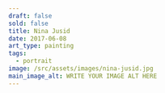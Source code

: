 ```yaml
---
draft: false
sold: false
title: Nina Jusid
date: 2017-06-08
art_type: painting
tags:
  - portrait
image: /src/assets/images/nina-jusid.jpg
main_image_alt: WRITE YOUR IMAGE ALT HERE
---
```

